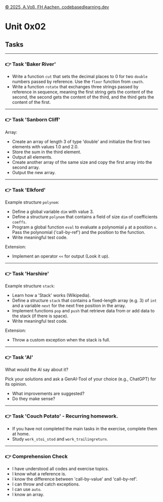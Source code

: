 [© 2025, A.Voß, FH Aachen, codebasedlearning.dev](mailto:info@codebasedlearning.dev)

# Unit 0x02

## Tasks

<hr>

### 👉 Task 'Baker River'

- Write a function `cut` that sets the decimal places to 0 for two `double` numbers passed by reference. Use the `floor`
  function from `cmath`.
- Write a function `rotate` that exchanges three strings passed by reference in sequence, meaning the first string gets
  the content of the second, the second gets the content of the third, and the third gets the content of the first.

<hr>

### 👉 Task 'Sanborn Cliff'

Array:

- Create an array of length 3 of type 'double' and initialize the first two elements with values 1.0 and 2.0.
- Store the sum in the third element.
- Output all elements.
- Create another array of the same size and copy the first array into the second array.
- Output the new array.

<hr>

### 👉 Task 'Elkford'

Example structure `polynom`:

- Define a global variable `dim` with value 3.
- Define a structure `polynom` that contains a field of size `dim` of coefficients `coeffs`.
- Program a global function `eval` to evaluate a polynomial `p` at a position `x`.
  Pass the polynomial ('call-by-ref') and the position to the function.
- Write meaningful test code.

Extension:

- Implement an operator `<<` for output (Look it up).

<hr>

### 👉 Task 'Harshire'

Example structure `stack`:

- Learn how a 'Stack' works (Wikipedia).
- Define a structure `stack` that contains a fixed-length array (e.g. 3) of `int` and
  a variable `next` for the next free position in the array.
- Implement functions `pop` and `push` that retrieve data from or add data to the stack (if there is space).
- Write meaningful test code.

Extension:

- Throw a custom exception when the stack is full.

<hr>

### 👉 Task 'AI'

What would the AI say about it?

Pick your solutions and ask a GenAI-Tool of your choice (e.g., ChatGPT) for its opinion.
- What improvements are suggested?
- Do they make sense?

<hr>

### 👉 Task 'Couch Potato' - Recurring homework.

- If you have not completed the main tasks in the exercise, complete them at home.
- Study `work_stoi_stod` and `work_trailingreturn`.

<hr>

### 👉 Comprehension Check

- I have understood all codes and exercise topics.
- I know what a reference is.
- I know the difference between 'call-by-value' and 'call-by-ref'.
- I can throw and catch exceptions.
- I can use `auto`.
- I know an array.
